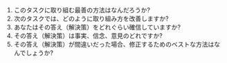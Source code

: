 1. このタスクに取り組む最善の方法はなんだろうか?
2. 次のタスクでは、どのように取り組み方を改善しますか?
3. あなたはその答え（解決策）をどれぐらい確信していますか?
4. その答え（解決策）は事実、信念、意見のどれですか?
5. その答え（解決策）が間違いだった場合、修正するためのベストな方法はなんでしょうか?
